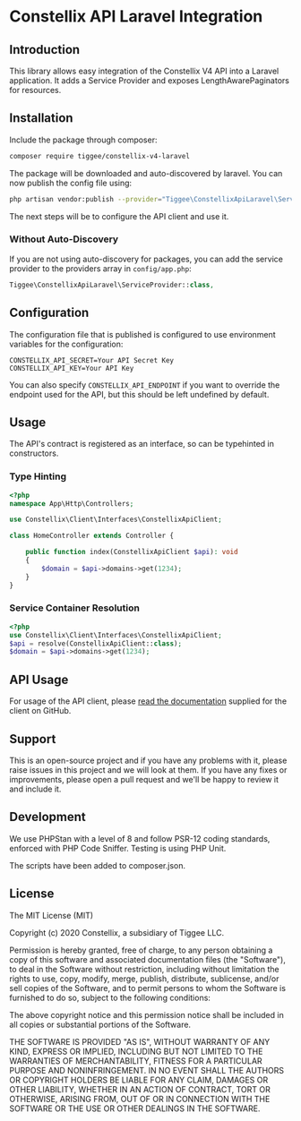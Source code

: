 # Constellix API Laravel Integration

## Introduction

This library allows easy integration of the Constellix V4 API into a Laravel application. It adds a Service Provider and exposes LengthAwarePaginators for resources.

## Installation

Include the package through composer:

```bash
composer require tiggee/constellix-v4-laravel
```

The package will be downloaded and auto-discovered by laravel. You can now publish the config file using:

```bash
php artisan vendor:publish --provider="Tiggee\ConstellixApiLaravel\ServiceProvider"
```

The next steps will be to configure the API client and use it.

### Without Auto-Discovery

If you are not using auto-discovery for packages, you can add the service provider to the providers array in `config/app.php`:

```php
Tiggee\ConstellixApiLaravel\ServiceProvider::class,
```

## Configuration

The configuration file that is published is configured to use environment variables for the configuration:

```dotenv
CONSTELLIX_API_SECRET=Your API Secret Key
CONSTELLIX_API_KEY=Your API Key
```

You can also specify `CONSTELLIX_API_ENDPOINT` if you want to override the endpoint used for the API, but this should be left undefined by default.

## Usage

The API's contract is registered as an interface, so can be typehinted in constructors.

### Type Hinting
```php
<?php
namespace App\Http\Controllers;

use Constellix\Client\Interfaces\ConstellixApiClient;

class HomeController extends Controller {

    public function index(ConstellixApiClient $api): void
    {
        $domain = $api->domains->get(1234);
    }
}
```

### Service Container Resolution
```php
<?php
use Constellix\Client\Interfaces\ConstellixApiClient;
$api = resolve(ConstellixApiClient::class);
$domain = $api->domains->get(1234);
```

## API Usage

For usage of the API client, please [read the documentation](https://github.com/Constellix/constellix-php-sdk) supplied for the client on GitHub.

## Support

This is an open-source project and if you have any problems with it, please raise issues in this project and we will look at them. If you have any fixes or improvements, please open a pull request and we'll be happy to review it and include it.

## Development

We use PHPStan with a level of 8 and follow PSR-12 coding standards, enforced with PHP Code Sniffer. Testing is using PHP Unit.

The scripts have been added to composer.json.

## License

The MIT License (MIT)

Copyright (c) 2020 Constellix, a subsidiary of Tiggee LLC.

Permission is hereby granted, free of charge, to any person obtaining a copy
of this software and associated documentation files (the "Software"), to deal
in the Software without restriction, including without limitation the rights
to use, copy, modify, merge, publish, distribute, sublicense, and/or sell
copies of the Software, and to permit persons to whom the Software is
furnished to do so, subject to the following conditions:

The above copyright notice and this permission notice shall be included in all
copies or substantial portions of the Software.

THE SOFTWARE IS PROVIDED "AS IS", WITHOUT WARRANTY OF ANY KIND, EXPRESS OR
IMPLIED, INCLUDING BUT NOT LIMITED TO THE WARRANTIES OF MERCHANTABILITY,
FITNESS FOR A PARTICULAR PURPOSE AND NONINFRINGEMENT. IN NO EVENT SHALL THE
AUTHORS OR COPYRIGHT HOLDERS BE LIABLE FOR ANY CLAIM, DAMAGES OR OTHER
LIABILITY, WHETHER IN AN ACTION OF CONTRACT, TORT OR OTHERWISE, ARISING FROM,
OUT OF OR IN CONNECTION WITH THE SOFTWARE OR THE USE OR OTHER DEALINGS IN THE
SOFTWARE.